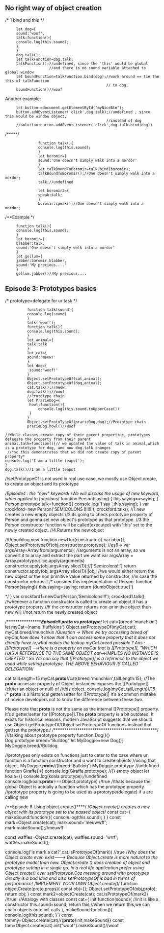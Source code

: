 ## No right way of object creation

/* 1 bind and this */
```
     let dog={
     sound:'woof',
     talk:function(){
     console.log(this.sound);
     }
     }
     dog.talk();
     let talkFunction=dog.talk;
     talkFunction();//undefined, since the 'this' would be global
                    //and there is no sound variable attached to global window
     let boundFunction=talkFunction.bind(dog);//work around == tie the this of talkFunction
                                              // to dog,
     boundFunction()//woof
```
 Another example:
```
     let button =document.getElementById("myNiceBtn");
     button.addEventListener('click',dog.talk);//undefined , since this would be window object, 
                                              //instead of dog
     //solution:button.addEventListener('click',dog.talk.bind(dog))
```
/*****/
```
               function talk(){
               console.log(this.sound);
               }
               let boromir={
               sound:'One doesn't simply walk into a mordor'
               }
               let talkBoundToBoromir=talk.bind(boromir);
               talkBoundToBoromir();//One doesn't simply walk into a mordor;
               talk;//undefined
               
               let boromir2={
               speak:talk;
               }
               boromir.speak();//One doesn't simply walk into a mordor;

```

/**Example */
```
     function talk(){
     console.log(this.sound);
     }
     let boromir={
     blabber:talk,
     sound:'One doesn't simply walk into a mordor'
     }
     let gollum={
     jabber:boromir.blabber,
     sound:'My precious....'
     }
     gollum.jabber()//My precious....
```

## Episode 3: Prototypes basics
/* prototype=delegate for ur task */
```
          function talk(sound){
          console.log(sound)
          }
          talk('woof');
          function talk(){
          console.log(this.sound);
          }
          let animal={
          talk:talk
          }
          let cat={
          sound:'meow!'
          }
          let dog={
           sound:'woof!'
          }
          Object.setPrototypeOf(cat,animal);
          Object.setPrototypeOf(dog,animal);
          cat.talk();//meow
          dog.talk();//woof
          //Prototype chain
          let PrarieDog={
           howl:function(){
               console.log(this.sound.toUpperCase())
           }
          }
          Object.setProtoTypeOf(prarieDog,dog);//Prototype chain
          prarieDog.howl()//Woof

//While classes create copy of their parent properties, prototypes delegate the property from their parent
animal.talk=function(){// we updated the value of talk in animal,which is a prototype for dog, and now dog.talk changes
 //*so this demonstrates that we did not create copy of parent property*
console.log('I am a little teapot');
}
dog.talk()//I am a little teapot
```
//setPrototypeOf is not used in real use case, we mostly use Object.create, to create an object and its prototype



/*Episode4 : the "new" keyword*/
/*We will discuss the usage of new keyword, when applied to functions*/ 
function Person(saying)
{
  this.saying==saying;
}
Person.prototype.talk=function(){
console.log('I say ',this.saying);
}
var crockford=new Person('SEMICOLONS !!!!!!');
crockford.talk();
//1.new creates a new empty objects
//2.its going to check prototype property of Person and gonna set new object's prototype as that prototype.
//3.the Person constructor function will be called(executed) with 'this' set to the newly created object.
//4.Returns the new object 

//Rebuilding new
function newOur(constructor){
var obj={};
Object.setPrototypeOf(obj,constructor.prototype);
//es6-> var argsArray=Array.from(arguments);
 //arguments is not an array, so we convert it to array and extract the part we want
var argsArray = Array.prototype.slice.apply(arguments)
constructor.apply(obj,argsArray.slice(1));//['Semicolons!!']
return constructor.apply(obj,argsArray.slice(1))||obj;
//we would either return the new object or the non primitive value returned by  constructor,
 //in case the constructor returns it
/*
consider this implementation of Person:
function Person(saying){
this.saying=saying;
return {dumbObject:true}
}

*/
}
var crockford1=newOur(Person,'Semicolons!!!');
crockford1.talk();
//whenever a function constructor is called to create an object,it has a prototype property
//If the constructor returns non-primitive object then new will
//not return the newly created object




/*********************************Episode5 __proto__ vs prototype*****************/
let cat={breed:'munchkin'}
let myCat={name:'fluffykins'}
Object.setPrototypeOf(myCat,cat);
myCat.breed//munchkin
/*Question -> When we try accessing breed of myCat,how does it know that it can access some property that it does not directly have ie,what makes the lookup
  myCat.breed possible ?
  Ans : [[Prototype]] -->there is a property on myCat that is [[Prototype]],
 "WHICH HAS A REFERENCE TO THE SAME OBJECT cat-->IMPLIES NO INSTANCE IS CREATED ".So
  We can say that [[Prototype]] is a reference to the object we used while setting prototype.
  THE ABOVE BEHAVIOUR IS CALLED DELEGATION*/

cat.tailLength=15
myCat.__proto__//cat{breed:'munchkin',tailLength:15};
//The __proto__ accessor property of Object instances exposes the [[Prototype]] (either an object or null) of 
//this object.
console.log(myCat.tailLength)//15
/*
__proto__ is a historical getter/setter for [[Prototype]]
It’s a common mistake of novice developers not to know the difference between these two.

Please note that __proto__ is not the same as the internal [[Prototype]] property. 
It’s a getter/setter for [[Prototype]].The __proto__ property is a bit outdated.
It exists for historical reasons, modern JavaScript suggests that we should 
use Object.getPrototypeOf/Object.setPrototypeOf
functions instead that get/set the prototype.*/
/*************************************************/
///talking about prototype property
function Dog(){}
Dog.prototype.breed="Bulldog"
let MyDoggie=new Dog();
MyDoggie.breed//Bulldog

//prototypes only exists on functions just to cater to the case where ur function is a function constructor and u want to create objects 
//using that  object.
MyDoggie.__proto__//{breed:'Bulldog'}
MyDoggie.prototype //undefined
function Giraffe(){}
console.log(Giraffe.prototype); //{} empty object
let koala={}
console.log(koala.prototype);//undefined
console.log(koala.__proto__===Object.prototype) //true
//thats because the global Object is actually a function which has the prototype property
//prototype property is going to be used as a prototype(delegate) if u are calling new

/**Episode 6 Using object.create()****/
/*Object.create() creates a new object with its prototype set to the passed object*/
const cat={
 makeSound:function(){
  console.log(this.sound); 
 }
}
const mark=Object.create(cat);
mark.sound='meuwwff';
mark.makeSound();//meuwff

const waffles=Object.create(cat);
waffles.sound='wrrf';
waffles.makeSound();

console.log('Is mark a cat?',cat.isPrototypeOf(mark)) //true
/*Why does the Object.create even exist---> Because Object.create is more natural to the prototype model than new.
Object.create () does creation of object and prototype setting in a single go. 
In a real life application prefer using Object.create() over setPrototype.Coz messing around with prototypes directly is a bad idea and also setPrototypeOf is bad
in terms of performance*/
/*IMPLEMENT YOUR OWN Object.create()*/
function objectCreate(proto,props){
 const obj={};
 Object.setPrototypeOf(obj,proto);
 return obj;
}
const mark2=objectCreate(cat);
cat.isPrototypeOf(mark2) //true;
//Analogy with classes
const cat={
 init:function(sound){ //init is like a constructor
  this.sound=sound;
  return this;//when we return this,we can chain objects onto init calls
 },
 makeSound:function(){
 console.log(this.sound);
 }
}
const tommy=Object.create(cat)//{__proto__{init,makeSound}}
const tom=Object.create(cat).init("woof").makeSound()//woof
